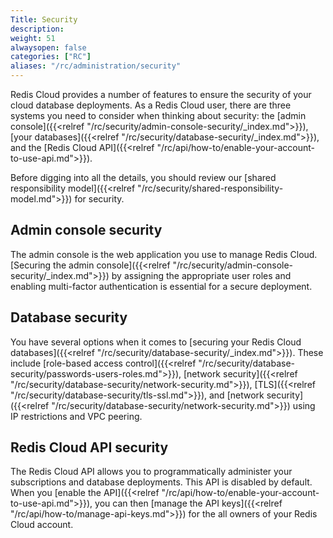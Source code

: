 ```yaml
---
Title: Security
description:
weight: 51
alwaysopen: false
categories: ["RC"]
aliases: "/rc/administration/security"
---
```


Redis Cloud provides a number of features to ensure the security of your cloud
database deployments. As a Redis Cloud user, there are three systems you need
to consider when thinking about security: the [admin console]({{<relref "/rc/security/admin-console-security/_index.md">}}), [your databases]({{<relref "/rc/security/database-security/_index.md">}}),
and the [Redis Cloud API]({{<relref "/rc/api/how-to/enable-your-account-to-use-api.md">}}).

Before digging into all the details, you should review our [shared responsibility model]({{<relref "/rc/security/shared-responsibility-model.md">}}) for security.

## Admin console security

The admin console is the web application you use to manage Redis Cloud. [Securing the admin console]({{<relref "/rc/security/admin-console-security/_index.md">}})
by assigning the appropriate user roles and enabling multi-factor authentication is essential for a secure deployment.

## Database security

You have several options when it comes to [securing your Redis Cloud databases]({{<relref "/rc/security/database-security/_index.md">}}). These include
[role-based access control]({{<relref "/rc/security/database-security/passwords-users-roles.md">}}),
[network security]({{<relref "/rc/security/database-security/network-security.md">}}), [TLS]({{<relref "/rc/security/database-security/tls-ssl.md">}}), and [network security]({{<relref "/rc/security/database-security/network-security.md">}}) using
IP restrictions and VPC peering.

## Redis Cloud API security

The Redis Cloud API allows you to programmatically administer your subscriptions and database deployments. This API is disabled by default. When you [enable the API]({{<relref "/rc/api/how-to/enable-your-account-to-use-api.md">}}), you can then [manage the API keys]({{<relref "/rc/api/how-to/manage-api-keys.md">}}) for the all owners of your Redis Cloud account.

